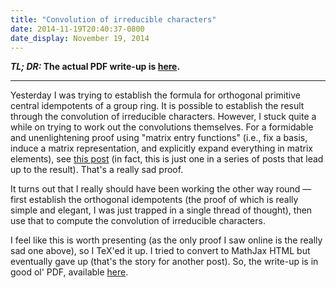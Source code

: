 ```yaml
---
title: "Convolution of irreducible characters"
date: 2014-11-19T20:40:37-0800
date_display: November 19, 2014
---
```


__*TL; DR:* The actual PDF write-up is [here](https://dl.bintray.com/zmwangx/generic/20141119-convolution-of-irreducible-characters.pdf).__

---

Yesterday I was trying to establish the formula for orthogonal primitive central idempotents of a group ring. It is possible to establish the result through the convolution of irreducible characters. However, I stuck quite a while on trying to work out the convolutions themselves. For a formidable and unenlightening proof using "matrix entry functions" (i.e., fix a basis, induce a matrix representation, and explicitly expand everything in matrix elements), see [this post](http://drexel28.wordpress.com/2011/03/02/representation-theory-using-orthogonality-relations-to-compute-convolutions-of-characters-and-matrix-entry-functions/) (in fact, this is just one in a series of posts that lead up to the result). That's a really sad proof.

It turns out that I really should have been working the other way round — first establish the orthogonal idempotents (the proof of which is really simple and elegant, I was just trapped in a single thread of thought), then use that to compute the convolution of irreducible characters.

I feel like this is worth presenting (as the only proof I saw online is the really sad one above), so I TeX'ed it up. I tried to convert to MathJax HTML but eventually gave up (that's the story for another post). So, the write-up is in good ol' PDF, available [here](https://dl.bintray.com/zmwangx/generic/20141119-convolution-of-irreducible-characters.pdf).
